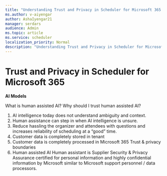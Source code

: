 ```yaml
---
title: "Understanding Trust and Privacy in Scheduler for Microsoft 365."
ms.author: v-aiyengar
author: AshaIyengar21
manager: serdars
audience: Admin
ms.topic: article
ms.service: scheduler
localization_priority: Normal
description: "Understanding Trust and Privacy in Scheduler for Microsoft 365 are used with AI models and human assisted AI."
---
```

# Trust and Privacy in Scheduler for Microsoft 365

**AI Models**

What is human assisted AI? Why should I trust human assisted AI? 
1. AI intelligence today does not understand ambiguity and context. 
1. Human assistance can step in when AI intelligence is unsure. 
1. Reduce hassling the organizer and attendees with questions and increases reliability of scheduling at a “good” time. 
1. Customer data is completely stored in tenant 
1. Customer data is completely processed in Microsoft 365 Trust & privacy boundaries 
1. Human assisted AI Human assistant is Supplier Security & Privacy Assurance certified for personal information and highly confidential information by Microsoft similar to Microsoft support personnel / data processors. 
